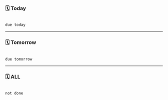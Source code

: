 ### 🗓️ Today

```tasks

due today

```

---
### 🗓️ Tomorrow

```tasks

due tomorrow

```

---
### 🗓️ ALL

```tasks

not done

```